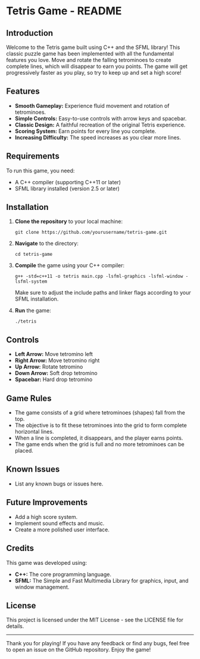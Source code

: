 # Tetris Game - README

## Introduction
Welcome to the Tetris game built using C++ and the SFML library! This classic puzzle game has been implemented with all the fundamental features you love. Move and rotate the falling tetrominoes to create complete lines, which will disappear to earn you points. The game will get progressively faster as you play, so try to keep up and set a high score!

## Features
- **Smooth Gameplay:** Experience fluid movement and rotation of tetrominoes.
- **Simple Controls:** Easy-to-use controls with arrow keys and spacebar.
- **Classic Design:** A faithful recreation of the original Tetris experience.
- **Scoring System:** Earn points for every line you complete.
- **Increasing Difficulty:** The speed increases as you clear more lines.

## Requirements
To run this game, you need:
- A C++ compiler (supporting C++11 or later)
- SFML library installed (version 2.5 or later)

## Installation
1. **Clone the repository** to your local machine:
    ```
    git clone https://github.com/yourusername/tetris-game.git
    ```
2. **Navigate** to the directory:
    ```
    cd tetris-game
    ```
3. **Compile** the game using your C++ compiler:
    ```
    g++ -std=c++11 -o tetris main.cpp -lsfml-graphics -lsfml-window -lsfml-system
    ```
    Make sure to adjust the include paths and linker flags according to your SFML installation.

4. **Run** the game:
    ```
    ./tetris
    ```

## Controls
- **Left Arrow:** Move tetromino left
- **Right Arrow:** Move tetromino right
- **Up Arrow:** Rotate tetromino
- **Down Arrow:** Soft drop tetromino
- **Spacebar:** Hard drop tetromino

## Game Rules
- The game consists of a grid where tetrominoes (shapes) fall from the top.
- The objective is to fit these tetrominoes into the grid to form complete horizontal lines.
- When a line is completed, it disappears, and the player earns points.
- The game ends when the grid is full and no more tetrominoes can be placed.

## Known Issues
- List any known bugs or issues here.

## Future Improvements
- Add a high score system.
- Implement sound effects and music.
- Create a more polished user interface.

## Credits
This game was developed using:
- **C++:** The core programming language.
- **SFML:** The Simple and Fast Multimedia Library for graphics, input, and window management.

## License
This project is licensed under the MIT License - see the LICENSE file for details.

---

Thank you for playing! If you have any feedback or find any bugs, feel free to open an issue on the GitHub repository. Enjoy the game!
